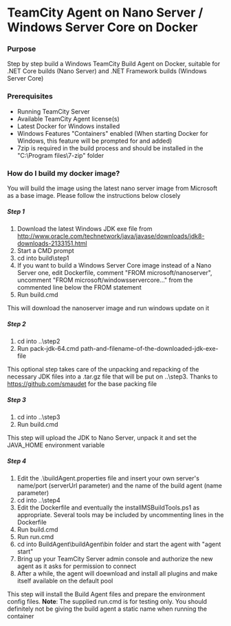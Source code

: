 # TeamCity Agent on Nano Server / Windows Server Core on Docker

### Purpose
Step by step build a Windows TeamCity Build Agent on Docker, suitable for .NET Core builds (Nano Server) and .NET Framework builds (Windows Server Core)

### Prerequisites
* Running TeamCity Server
* Available TeamCity Agent license(s)
* Latest Docker for Windows installed
* Windows Features "Containers" enabled (When starting Docker for Windows, this feature will be prompted for and added)
* 7zip is required in the build process and should be installed in the "C:\Program files\7-zip" folder

### How do I build my docker image?
You will build the image using the latest nano server image from Microsoft as a base image. Please follow the instructions below closely

##### Step 1
1. Download the latest Windows JDK exe file from http://www.oracle.com/technetwork/java/javase/downloads/jdk8-downloads-2133151.html
2. Start a CMD prompt
3. cd into build\step1
4. If you want to build a Windows Server Core image instead of a Nano Server one, edit Dockerfile, comment "FROM microsoft/nanoserver", uncomment "FROM microsoft/windowsservercore..." from the commented line below the FROM statement
5. Run build.cmd

This will download the nanoserver image and run windows update on it
##### Step 2
1. cd into ..\step2
2. Run pack-jdk-64.cmd path-and-filename-of-the-downloaded-jdk-exe-file

This optional step takes care of the unpacking and repacking of the necessary JDK files into a .tar.gz file that will be put on ..\step3. Thanks to https://github.com/smaudet for the base packing file
##### Step 3
1. cd into ..\step3
2. Run build.cmd

This step will upload the JDK to Nano Server, unpack it and set the JAVA_HOME environment variable
##### Step 4
1. Edit the .\buildAgent.properties file and insert your own server's name/port (serverUrl parameter) and the name of the build agent (name parameter)
2. cd into ..\step4
3. Edit the Dockerfile and eventually the installMSBuildTools.ps1 as appropriate. Several tools may be included by uncommenting lines in the Dockerfile
4. Run build.cmd
5. Run run.cmd
6. cd into BuildAgent\buildAgent\bin folder and start the agent with "agent start"
7. Bring up your TeamCity Server admin console and authorize the new agent as it asks for permission to connect
8. After a while, the agent will doewnload and install all plugins and make itself available on the default pool

This step will install the Build Agent files and prepare the environment config files. **Note**: The supplied run.cmd is for testing only. You should definitely not be giving the build agent a static name when running the container
